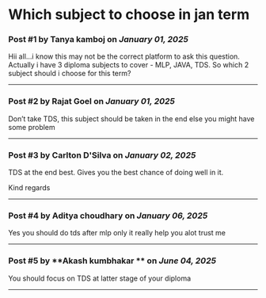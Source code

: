 # Which subject to choose in jan term

### Post #1 by **Tanya kamboj** on *January 01, 2025*
Hii all…i know this may not be the correct platform to ask this question.  
Actually i have 3 diploma subjects to cover - MLP, JAVA, TDS. So which 2 subject should i choose for this term?

---

### Post #2 by **Rajat Goel** on *January 01, 2025*
Don’t take TDS, this subject should be taken in the end else you might have some problem

---

### Post #3 by **Carlton D'Silva** on *January 02, 2025*
TDS at the end best. Gives you the best chance of doing well in it.

Kind regards

---

### Post #4 by **Aditya choudhary** on *January 06, 2025*
Yes you should do tds after mlp only it really help you alot trust me

---

### Post #5 by **Akash kumbhakar ** on *June 04, 2025*
You should focus on TDS at latter stage of your diploma

---
